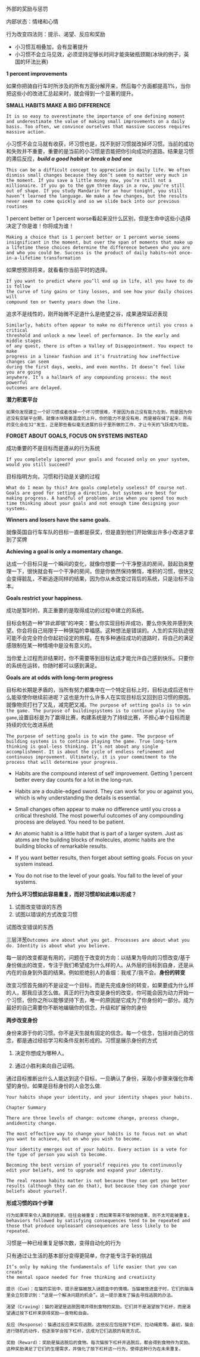 外部的奖励与惩罚

内部状态：情绪和心情



行为改变四法则：提示、渴望、反应和奖励



* 小习惯互相叠加，会有显著提升
* 小习惯不会立马见效，必须坚持足够长时间才能突破瓶颈期(冰块的例子，英国的环法比赛)



**1 percent improvements**

如果你把骑自行车时所涉及的所有方面分解开来，然后每个方面都提高1%，当你把这些小的改进汇总起来时，就会得到一个显著的提升。



**SMALL HABITS MAKE A BIG DIFFERENCE**

```
It is so easy to overestimate the importance of one defining moment and underestimate the value of making small improvements on a daily basis. Too often, we convince ourselves that massive success requires massive action.
```



小习惯不会立马就有收获，坏习惯也是，找不到好习惯就改掉坏习惯。当前的成功和失败并不重要，重要的是当前的小习惯是否能把你引向成功的道路。结果是习惯的滞后反应，***build a good habit or break a bad one***

```
This can be a difficult concept to appreciate in daily life. We often dismiss small changes because they don’t seem to matter very much in the moment. If you save a little money now, you’re still not a millionaire. If you go to the gym three days in a row, you’re still out of shape. If you study Mandarin for an hour tonight, you still haven’t learned the language. We make a few changes, but the results never seem to come quickly and so we slide back into our previous routines
```

1 percent better or 1 percent worse看起来没什么区别，但是生命中这些小选择决定了你是谁！你将成为谁！

```
Making a choice that is 1 percent better or 1 percent worse seems insignificant in the moment, but over the span of moments that make up a lifetime these choices determine the difference between who you are and who you could be. Success is the product of daily habits—not once-in-a-lifetime transformation
```

如果想预测将来，就看看你当前平时的选择。

```
If you want to predict where you’ll end up in life, all you have to do is follow
the curve of tiny gains or tiny losses, and see how your daily choices will
compound ten or twenty years down the line.
```

追求不是线性的，刚开始微不足道什么是绝望之谷，成果通常延迟表现

```
Similarly, habits often appear to make no difference until you cross a critical
threshold and unlock a new level of performance. In the early and middle stages
of any quest, there is often a Valley of Disappointment. You expect to make
progress in a linear fashion and it’s frustrating how ineffective changes can seem
during the first days, weeks, and even months. It doesn’t feel like you are going
anywhere. It’s a hallmark of any compounding process: the most powerful
outcomes are delayed.
```



**潜力积累平台**

```
如果你发现建立一个好习惯或者改掉一个坏习惯很难，不是因为自己没有能力左到，而是因为你还没有突破平台期，就像冰块随着温度的上升，你的能力不是没有用，而是被存储了起来，所有的变化会在32°发生，正是那些看似毫无进展的日子里所做的工作，才让今天的飞跃成为可能。
```





**FORGET ABOUT GOALS, FOCUS ON SYSTEMS INSTEAD**

成功重要的不是目标而是遵从的行为系统







`If you completely ignored your goals and focused only on your system, would you still succeed?`

目标指明方向，习惯和行动是关键的过程

```
What do I mean by this? Are goals completely useless? Of course not. Goals are good for setting a direction, but systems are best for making progress. A handful of problems arise when you spend too much time thinking about your goals and not enough time designing your systems.
```

**Winners and losers have the same goals.**

就像英国自行车车队的目标一直都是获奖，但是直到他们开始做出许多小改进才拿到了奖牌

**Achieving a goal is only a momentary change.**

达成一个目标只是一个瞬间的变化，就像你想要一个干净整洁的房间，鼓起劲来整理一下，很快就会有一个干净的房间，但是你依然保持懒惰，堆积的习惯，很快又会变得脏乱，不断追逐同样的结果，因为你从未改变过背后的系统，只是治标不治本。





**Goals restrict your happiness.**

成功是暂时的，真正重要的是取得成功的过程中建立的系统。

目标会制造一种“非此即彼”的冲突：要么你实现目标并成功，要么你失败并感到失望。你会将自己局限于一种狭隘的幸福感。这种想法是错误的。人生的实际轨迹很可能不会完全符合你起初设定的旅程。在有多种通往成功的道路时，将自己的满足感限制在某一种情境中是没有意义的。

当你爱上过程而非结果时，你不需要等到目标达成才能允许自己感到快乐。只要你的系统在运转，你随时都可以感到满足。



**Goals are at odds with long-term progress**

目标和长期是矛盾的，当所有努力都集中在一个特定目标上时，目标达成后还有什么能驱使你继续前进呢？这也是为什么许多人在实现目标后又回到旧习惯的原因。就像物资打扫了又乱，减完肥又减。`The purpose of setting goals is to win the game. The purpose of buildingsystems is to continue playing the game`,设置目标是为了赢得比赛，构建系统是为了持续比赛，不担心单个目标而是持续的优化改进系统

```
The purpose of setting goals is to win the game. The purpose of building systems is to continue playing the game. True long-term thinking is goal-less thinking. It’s not about any single accomplishment. It is about the cycle of endless refinement and continuous improvement. Ultimately, it is your commitment to the process that will determine your progress.
```



* Habits are the compound interest of self improvement. Getting 1 percent better every day counts for a lot in the long-run.

* Habits are a double-edged sword. They can work for you or against you, which is why understanding the details is essential.

* Small changes often appear to make no difference until you cross a critical threshold. The most powerful outcomes of any compounding process are delayed. You need to be patient.

* An atomic habit is a little habit that is part of a larger system. Just as atoms are the building blocks of molecules, atomic habits are the building blocks of remarkable results.

* If you want better results, then forget about setting goals. Focus on your system instead.

* You do not rise to the level of your goals. You fall to the level of your systems.





**为什么坏习惯如此容易重复，而好习惯却如此难以形成？**

1. 试图改变错误的东西
2. 试图以错误的方式改变习惯



试图改变错误的东西

三层洋葱`Outcomes are about what you get. Processes are about what you do. Identity is about what you believe.`

每一层的改变都是有用的，问题在于改变的方向：以结果为导向的习惯改变/基于身份做出的改变，专注于我们希望成为什么样的人。从外层的目标到自身，还是从内在的自身到外面的结果。例如拒绝别人的香烟：我戒了/我不会。**身份的转变**



改变习惯首先做的不是设定一个目标，而是先完成身份的转变，如果要成为什么样的人，那我应该怎么做。真正的行为改变是身份的改变。你可能会因为动力开始一个习惯，但你之所以能够坚持下去，唯一的原因是它成为了你身份的一部分。成为最好的自己需要你不断地编辑你的信念，升级和扩展你的身份



**两步改变身份**

身份来源于你的习惯。你不是天生就有固定的信念。每一个信念，包括对自己的信念，都是通过经验学习和条件反射形成的。习惯是展示身份的方式



1. 决定你想成为哪种人。

2. 通过小胜利来向自己证明。

通过目标推断出什么人能达到这个目标，一旦确认了身份，采取小步骤来强化你希望的身份。如果是目标身份的人会怎么做.

`Your habits shape your identity, and your identity shapes your habits.`





```
Chapter Summary

There are three levels of change: outcome change, process change, andidentity change.

The most effective way to change your habits is to focus not on what you want to achieve, but on who you wish to become.

Your identity emerges out of your habits. Every action is a vote for the type of person you wish to become.

Becoming the best version of yourself requires you to continuously edit your beliefs, and to upgrade and expand your identity.

The real reason habits matter is not because they can get you better results (although they can do that), but because they can change your beliefs about yourself.
```









**形成习惯的四个步骤**

```
行为如果带来令人满意的结果，往往会被重复；而如果带来不愉快的结果，则不太可能被重复。
behaviors followed by satisfying consequences tend to be repeated and those that produce unpleasant consequences are less likely to be repeated.
```

习惯是一种已经重复足够次数，变得自动化的行为

只有通过让生活的基本部分变得更简单，你才能专注于新的挑战

```
It’s only by making the fundamentals of life easier that you can create
the mental space needed for free thinking and creativity
```

```
提示（Cue）：在猫的实验中，提示是猫被放入谜题盒中的情境。当猫被放进盒子时，它们的脑海里会立刻意识到：“这是一个解决问题的机会”。这一提示激发了猫去寻找逃脱的办法。

渴望（Craving）：猫的渴望是逃脱困境并得到食物的奖励。它们并不是渴望按下杠杆，而是渴望通过按下杠杆来获得奖励——食物和自由。

反应（Response）：猫通过反应来实现逃脱。这些反应包括按下杠杆、拉动绳索等。最初，猫会进行随机的动作，但逐渐学会按下杠杆，这成为它们逃脱的有效方式。

奖励（Reward）：奖励是猫逃脱后的食物。每次猫按下杠杆并逃脱后，都会得到食物作为奖励。这种奖励满足了它们的生理需求，并强化了按下杠杆这一行为，使得这种行为在未来重复。
```











